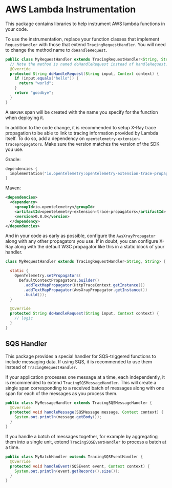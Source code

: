 # AWS Lambda Instrumentation

This package contains libraries to help instrument AWS lambda functions in your code.

To use the instrumentation, replace your function classes that implement `RequestHandler` with those
that extend `TracingRequestHandler`. You will need to change the method name to `doHandleRequest`.

```java
public class MyRequestHandler extends TracingRequestHandler<String, String> {
  // Note the method is named doHandleRequest instead of handleRequest.
  @Override
  protected String doHandleRequest(String input, Context context) {
    if (input.equals("hello")) {
      return "world";
    }
    return "goodbye";
  }
}
```

A `SERVER` span will be created with the name you specify for the function when deploying it.

In addition to the code change, it is recommended to setup X-Ray trace propagation to be able to
link to tracing information provided by Lambda itself. To do so, add a dependency on
`opentelemetry-extension-tracepropagators`. Make sure the version matches the version of the SDK
you use.

Gradle:
```kotlin
dependencies {
  implementation("io.opentelemetry:opentelemetry-extension-trace-propagators:0.8.0")
}
```

Maven:
```xml
<dependencies>
  <dependency>
    <groupId>io.opentelemetry</groupId>
    <artifactId>opentelemetry-extension-trace-propagators</artifactId>
    <version>0.8.0</version>
  </dependency>
</dependencies>
```

And in your code as early as possible, configure the `AwsXrayPropagator` along with any other
propagators you use. If in doubt, you can configure X-Ray along with the default W3C propagator like
this in a static block of your handler.

```java
class MyRequestHandler extends TracingRequestHandler<String, String> {

  static {
    OpenTelemetry.setPropagators(
      DefaultContextPropagators.builder()
        .addTextMapPropagator(HttpTraceContext.getInstance())
        .addTextMapPropagator(AwsXrayPropagator.getInstance())
        .build());
  }

  @Override
  protected String doHandleRequest(String input, Context context) {
    // logic
  }
}
```

## SQS Handler

This package provides a special handler for SQS-triggered functions to include messaging data.
If using SQS, it is recommended to use them instead of `TracingRequestHandler`.

If your application processes one message at a time, each independently, it is recommended to extend
`TracingSQSMessageHandler`. This will create a single span corresponding to a received batch of
messages along with one span for each of the messages as you process them.

```java
public class MyMessageHandler extends TracingSQSMessageHandler {
  @Override
  protected void handleMessage(SQSMessage message, Context context) {
    System.out.println(message.getBody());
  }
}
```

If you handle a batch of messages together, for example by aggregating them into a single unit,
extend `TracingSQSEventHandler` to process a batch at a time.

```java
public class MyBatchHandler extends TracingSQSEventHandler {
  @Override
  protected void handleEvent(SQSEvent event, Context context) {
    System.out.println(event.getRecords().size());
  }
}
```
